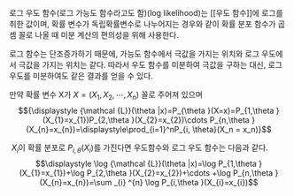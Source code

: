 로그 우도 함수(로그 가능도 함수라고도 함)(log likelihood)는 [[우도 함수]]에 로그를 취한 값이며, 확률 변수가 독립확률변수로 나누어지는 경우와 같이 확률 분포 함수가 곱셈 꼴로 나올 때 미분 계산의 편의성을 위해 사용한다. 

로그 함수는 단조증가하기 때문에, 가능도 함수에서 극값을 가지는 위치와 로그 우도에서 극값을 가지는 위치는 같다. 따라서 우도 함수를 미분하여 극값을 구하는 대신, 로그 우도를 미분하여도 같은 결과를 얻을 수 있다.

만약 확률 변수 X가 ${\displaystyle X=(X_{1},X_{2},\cdots ,X_{n})}$ 꼴로 주어져 있으며
$${\displaystyle {\mathcal {L}}(\theta |x)=P_{\theta }(X=x)=P_{1,\theta }(X_{1}=x_{1})P_{2,\theta }(X_{2}=x_{2})\cdots P_{n,\theta }(X_{n}=x_{n})=\displaystyle\prod_{i=1}^nP_{i, \theta}(X_n = x_n)}$$

 $X_i$이 확률 분포로 ${\displaystyle P_{i,\theta }(X_{i})}$를 가진다면 우도함수와 로그 우도 함수는 다음과 같다.
$$\displaystyle \log {\mathcal {L}}(\theta |x)=\log P_{1,\theta }(X_{1}=x_{1})+\log P_{2,\theta }(X_{2}=x_{2})+\cdots +\log P_{n,\theta }(X_{n}=x_{n})=\sum _{i} ^{n} \log P_{i,\theta }(X_{i}=x_{i})$$
